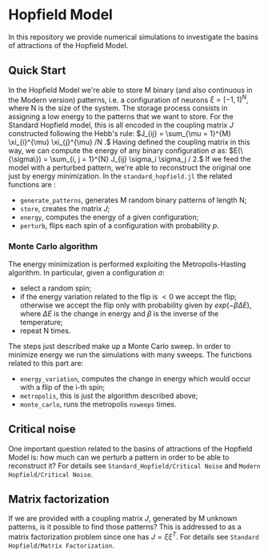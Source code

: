 # Hopfield Model

In this repository we provide numerical simulations to investigate the basins of attractions of the Hopfield Model.

## Quick Start
In the Hopfield Model we're able to store M binary (and also continuous in the Modern version) patterns, i.e. a configuration of neurons $\xi = [-1,1]^N$, where N is the size of the system.
The storage process consists in assigning a low energy to the patterns that we want to store.
For the Standard Hopfield model, this is all encoded in the coupling matrix $J$ constructed following the Hebb's rule: $J_{ij} = \sum_{\mu = 1}^{M} \xi_{i}^{\mu} \xi_{j}^{\mu} /N .$
Having defined the coupling matrix in this way, we can compute the energy of any binary configuration $\sigma$ as: $E(\{\sigma\}) = \sum_{i, j = 1}^{N} J_{ij} \sigma_i \sigma_j / 2.$
If we feed the model with a perturbed pattern, we're able to reconstruct the original one just by energy minimization.
In the `standard_hopfield.jl` the related functions are :

- `generate_patterns`, generates M random binary patterns of length N;
- `store`, creates the matrix $J$;
- `energy`, computes the energy of a given configuration;
- `perturb`, flips each spin of a configuration with probability $p$.
### Monte Carlo algorithm
The energy minimization is performed exploiting the Metropolis-Hasting algorithm.
In particular, given a configuration $\sigma$:

- select a random spin;
- if the energy variation related to the flip is $< 0$ we accept the flip; otherwise we accept the flip only with probability given by $exp(-\beta \Delta E )$, where $\Delta E$ is the change in energy and $\beta$ is the inverse of the temperature;
- repeat N times.

The steps just described make up a Monte Carlo sweep. In order to minimize energy we run the simulations with many sweeps.
The functions related to this part are:

- `energy_variation`, computes the change in energy which would occur with a flip of the i-th spin;
- `metropolis`, this is just the algorithm described above;
- `monte_carlo`, runs the metropolis `nsweeps` times.

## Critical noise
One important question related to the basins of attractions of the Hopfield Model is: how much can we perturb a pattern in order to be able to reconstruct it?
For details see `Standard_Hopfield/Critical Noise` and `Modern Hopfield/Critical Noise`.

## Matrix factorization
If we are provided with a coupling matrix $J$, generated by M unknown patterns, is it possible to find those patterns? This is addressed to as a matrix factorization problem since one has $J = \xi \xi^T$.
For details see `Standard Hopfield/Matrix Factorization`.
